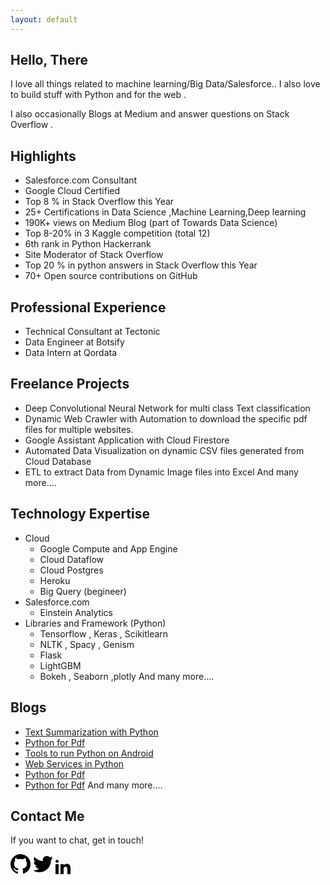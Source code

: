 ```yaml
---
layout: default
---
```

## Hello, There

I love all things related to machine learning/Big Data/Salesforce.. I also love to build stuff with Python and for the web  .

I also occasionally Blogs at Medium and answer questions on Stack Overflow .

## Highlights

- Salesforce.com Consultant
- Google Cloud Certified
- Top 8 % in Stack Overflow this Year
- 25+ Certifications in Data Science ,Machine Learning,Deep learning
- 190K+ views on Medium Blog (part of Towards Data Science)
- Top 8-20% in 3 Kaggle competition (total 12)
- 6th rank in Python Hackerrank
- Site Moderator of Stack Overflow
- Top 20 % in python answers in Stack Overflow this Year
- 70+ Open source contributions on GitHub

## Professional Experience
- Technical Consultant at Tectonic
- Data Engineer at Botsify
- Data Intern at Qordata

## Freelance Projects
- Deep Convolutional Neural Network for multi class Text classification
- Dynamic Web Crawler with Automation to download the specific pdf files for multiple websites.
- Google Assistant Application with Cloud Firestore
- Automated Data Visualization  on dynamic CSV files generated from Cloud Database
- ETL to extract Data from Dynamic Image files into Excel
And many more....

## Technology Expertise
- Cloud
  - Google Compute and App Engine
  - Cloud Dataflow
  - Cloud Postgres
  - Heroku 
  - Big Query (begineer)
- Salesforce.com
  - Einstein Analytics
- Libraries and Framework (Python)
  - Tensorflow , Keras , Scikitlearn
  - NLTK , Spacy , Genism
  - Flask 
  - LightGBM 
  - Bokeh , Seaborn ,plotly
And many more....


## Blogs
- [Text Summarization with Python](https://towardsdatascience.com/text-summarization-in-python-76c0a41f0dc4)
- [Python for Pdf](https://towardsdatascience.com/python-for-pdf-ef0fac2808b0)
- [Tools to run Python on Android](https://towardsdatascience.com/tools-to-run-python-on-android-9060663972b4)
- [Web Services in Python](https://medium.com/@umerfarooq_26378/web-services-in-python-ef81a9067aaf)
- [Python for Pdf](https://towardsdatascience.com/python-for-pdf-ef0fac2808b0)
- [Python for Pdf](https://towardsdatascience.com/python-for-pdf-ef0fac2808b0)
And many more....

## Contact Me

If you want to chat, get in touch!

<div class="contact">
<a href="https://github.com/umer7"><svg height="32" width="32" viewBox="0 0 16 16" xmlns="http://www.w3.org/2000/svg" fill-rule="evenodd" clip-rule="evenodd" stroke-linejoin="round" stroke-miterlimit="1.414"><path d="M8 0C3.58 0 0 3.582 0 8c0 3.535 2.292 6.533 5.47 7.59.4.075.547-.172.547-.385 0-.19-.007-.693-.01-1.36-2.226.483-2.695-1.073-2.695-1.073-.364-.924-.89-1.17-.89-1.17-.725-.496.056-.486.056-.486.803.056 1.225.824 1.225.824.714 1.223 1.873.87 2.33.665.072-.517.278-.87.507-1.07-1.777-.2-3.644-.888-3.644-3.953 0-.873.31-1.587.823-2.147-.083-.202-.358-1.015.077-2.117 0 0 .672-.215 2.2.82.638-.178 1.323-.266 2.003-.27.68.004 1.364.092 2.003.27 1.527-1.035 2.198-.82 2.198-.82.437 1.102.163 1.915.08 2.117.513.56.823 1.274.823 2.147 0 3.073-1.87 3.75-3.653 3.947.287.246.543.735.543 1.48 0 1.07-.01 1.933-.01 2.195 0 .215.144.463.55.385C13.71 14.53 16 11.534 16 8c0-4.418-3.582-8-8-8"/></svg></a>
<a href="https://twitter.com/umerfarooq807"><svg height="32" width="32" viewBox="0 0 16 16" xmlns="http://www.w3.org/2000/svg" fill-rule="evenodd" clip-rule="evenodd" stroke-linejoin="round" stroke-miterlimit="1.414"><path d="M16 3.038c-.59.26-1.22.437-1.885.517.677-.407 1.198-1.05 1.443-1.816-.634.375-1.337.648-2.085.795-.598-.638-1.45-1.036-2.396-1.036-1.812 0-3.282 1.468-3.282 3.28 0 .258.03.51.085.75C5.152 5.39 2.733 4.084 1.114 2.1.83 2.583.67 3.147.67 3.75c0 1.14.58 2.143 1.46 2.732-.538-.017-1.045-.165-1.487-.41v.04c0 1.59 1.13 2.918 2.633 3.22-.276.074-.566.114-.865.114-.21 0-.416-.02-.617-.058.418 1.304 1.63 2.253 3.067 2.28-1.124.88-2.54 1.404-4.077 1.404-.265 0-.526-.015-.783-.045 1.453.93 3.178 1.474 5.032 1.474 6.038 0 9.34-5 9.34-9.338 0-.143-.004-.284-.01-.425.64-.463 1.198-1.04 1.638-1.7z" fill-rule="nonzero"/></svg></a>
<a href="https://www.linkedin.com/in/umer7/"><svg xmlns="http://www.w3.org/2000/svg" width="24" height="24" viewBox="0 0 24 24"><path d="M4.98 3.5c0 1.381-1.11 2.5-2.48 2.5s-2.48-1.119-2.48-2.5c0-1.38 1.11-2.5 2.48-2.5s2.48 1.12 2.48 2.5zm.02 4.5h-5v16h5v-16zm7.982 0h-4.968v16h4.969v-8.399c0-4.67 6.029-5.052 6.029 0v8.399h4.988v-10.131c0-7.88-8.922-7.593-11.018-3.714v-2.155z"/></svg></a>
</div>
